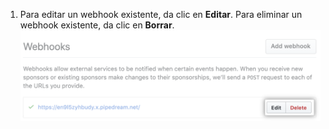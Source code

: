 1. Para editar un webhook existente, da clic en **Editar**. Para eliminar un webhook existente, da clic en **Borrar**. ![Botones para administrar un webhook](/assets/images/help/sponsors/webhook-edit-delete-button.png)
